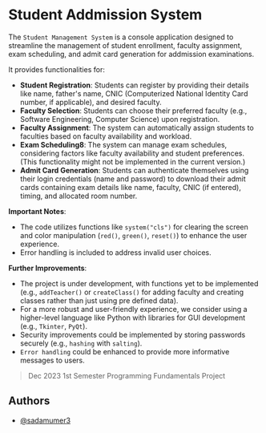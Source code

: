 
# Student Addmission System

The `Student Management System` is a console application designed to streamline the management of student enrollment, faculty assignment, exam scheduling, and admit card generation for addmission examinations. 

It provides functionalities for:

- **Student Registration**: Students can register by providing their details like name, father's name, CNIC (Computerized National Identity Card number, if applicable), and desired faculty.
- **Faculty Selection**: Students can choose their preferred faculty (e.g., Software Engineering, Computer Science) upon registration.
- **Faculty Assignment**: The system can automatically assign students to faculties based on faculty availability and workload.
- **Exam Scheduling8**: The system can manage exam schedules, considering factors like faculty availability and student preferences. (This functionality might not be implemented in the current version.)
- **Admit Card Generation**: Students can authenticate themselves using their login credentials (name and password) to download their admit cards containing exam details like name, faculty, CNIC (if entered), timing, and allocated room number.

**Important Notes**:
- The code utilizes functions like `system("cls")` for clearing the screen and color manipulation (`red()`, `green()`, `reset()`) to enhance the user experience.
 - Error handling is included to address invalid user choices.

**Further Improvements**:
- The project is under development, with functions yet to be implemented (e.g., `addTeacher()` or `createClass()` for adding faculty and creating classes rather than just using pre defined data).
- For a more robust and user-friendly experience, we consider using a higher-level language like Python with libraries for GUI development (e.g., `Tkinter`, `PyQt`).
- Security improvements could be implemented by storing passwords securely (e.g., `hashing` with `salting`).
- `Error handling` could be enhanced to provide more informative messages to users.

> Dec 2023 1st Semester Programming Fundamentals Project
## Authors

- [@sadamumer3](https://www.github.com/sadamumer3)

